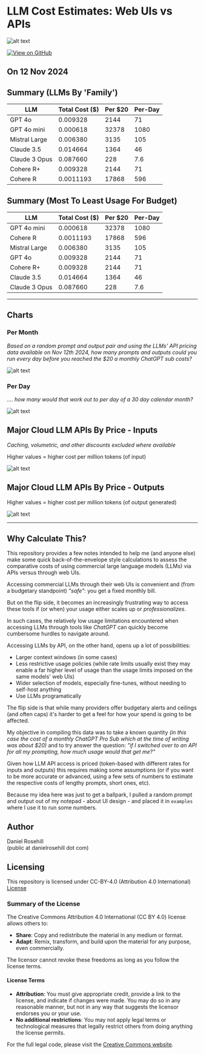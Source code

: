 # LLM Cost Estimates: Web UIs vs APIs

![alt text](images/sloth-and-old-computer.webp)

[![View on GitHub](https://img.shields.io/badge/View%20on-GitHub-181717?logo=github&logoColor=white)](https://github.com/danielrosehill/LLM-UI-Or-API)

 ## On 12 Nov 2024

## Summary (LLMs By 'Family')

| LLM              | Total Cost ($) | Per $20 | Per-Day |
|------------------|------------|-----------|---------|
| GPT 4o           | 0.009328   | 2144      | 71      |
| GPT 4o mini      | 0.000618   | 32378     | 1080    |
| Mistral Large    | 0.006380   | 3135      | 105     |
| Claude 3.5       | 0.014664   | 1364      | 46      |
| Claude 3 Opus    | 0.087660   | 228       | 7.6     |
| Cohere R+        | 0.009328   | 2144      | 71      |
| Cohere R        | 0.0011193   | 17868      | 596      |

## Summary (Most To Least Usage For Budget)

| LLM              | Total Cost ($) | Per $20 | Per-Day |
|------------------|------------|-----------|---------|
| GPT 4o mini      | 0.000618   | 32378     | 1080    |
| Cohere R        | 0.0011193   | 17868      | 596      |
| Mistral Large    | 0.006380   | 3135      | 105     |
| GPT 4o           | 0.009328   | 2144      | 71      |
| Cohere R+        | 0.009328   | 2144      | 71      |
| Claude 3.5       | 0.014664   | 1364      | 46      |
| Claude 3 Opus    | 0.087660   | 228       | 7.6     |

---

## Charts

### Per Month

*Based on a random prompt and output pair and using the LLMs' API pricing data available on Nov 12th 2024, how many prompts and outputs could you run every day before you reached the $20 a monthly ChatGPT sub costs?*

![alt text](charts/121124/values-per-month.png)
 

### Per Day

*.... how many would that work out to per day of a 30 day calendar month?*

 ![alt text](charts/121124/values-per-day.png)

 ## Major Cloud LLM APIs By Price - Inputs

 *Caching, volumetric, and other discounts excluded where available*

Higher values = higher cost per million tokens (of input)

![alt text](charts/121124/3.png)

 ## Major Cloud LLM APIs By Price - Outputs

 Higher values = higher cost per million tokens (of output generated)

![alt text](charts/121124/4.png)

---

## Why Calculate This?

This repository provides a few notes intended to help me (and anyone else) make some quick back-of-the-envelope style calculations to assess the comparative costs of using commercial large language models (LLMs) via APIs versus through web UIs. 

Accessing commercial LLMs through their web UIs is convenient and (from a budgetary standpoint) *"safe"*: you get a fixed monthly bill. 

But on the flip side, it becomes an increasingly frustrating way to access these tools if (or when) your usage either scales up or *professionalizes*. 

In such cases, the relatively low usage limitations encountered when accessing LLMs through tools like *ChatGPT* can quickly become cumbersome hurdles to navigate around. 

Accessing LLMs by API, on the other hand, opens up a lot of possibilities:

- Larger context windows (in some cases)  
- Less restrictive usage policies (while rate limits usually exist they may enable a far higher level of usage than the usage limits imposed on the same models' web UIs)  
- Wider selection of models, especially fine-tunes, without needing to self-host anything
- Use LLMs programatically

The flip side is that while many providers offer budgetary alerts and ceilings (and often caps) it's harder to get a feel for how your spend is going to be affected. 

My objective in compiling this data was to take a known quantity *(in this case the cost of a monthly ChatGPT Pro Sub which at the time of writing was about $20)* and to try answer the question: *"if I switched over to an API for all my prompting, how much usage would that get me?"*

Given how LLM API access is priced (token-based with different rates for inputs and outputs) this requires making some assumptions (or if you want to be more accurate or advanced, using a few sets of numbers to estimate the respective costs of lengthy prompts, short ones, etc).

Because my idea here was just to get a ballpark, I pulled a random prompt and output out of my notepad - about UI design - and placed it in `examples` where I use it to run some numbers. 


## Author

Daniel Rosehill  
(public at danielrosehill dot com)

## Licensing

This repository is licensed under CC-BY-4.0 (Attribution 4.0 International) 
[License](https://creativecommons.org/licenses/by/4.0/)

### Summary of the License
The Creative Commons Attribution 4.0 International (CC BY 4.0) license allows others to:
- **Share**: Copy and redistribute the material in any medium or format.
- **Adapt**: Remix, transform, and build upon the material for any purpose, even commercially.

The licensor cannot revoke these freedoms as long as you follow the license terms.

#### License Terms
- **Attribution**: You must give appropriate credit, provide a link to the license, and indicate if changes were made. You may do so in any reasonable manner, but not in any way that suggests the licensor endorses you or your use.
- **No additional restrictions**: You may not apply legal terms or technological measures that legally restrict others from doing anything the license permits.

For the full legal code, please visit the [Creative Commons website](https://creativecommons.org/licenses/by/4.0/legalcode).